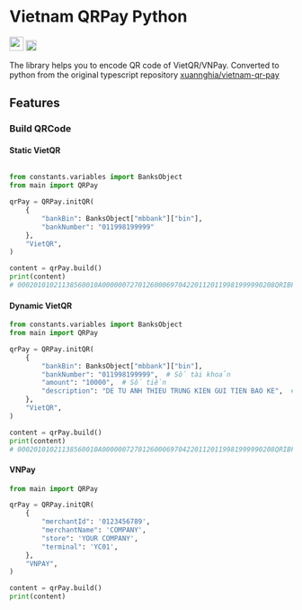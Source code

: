 # Vietnam QRPay Python

<img src="https://raw.githubusercontent.com/monodyle/vnqrpay/main/.github/vietqr.png" height="25" /> <img src="https://raw.githubusercontent.com/monodyle/vnqrpay/main/.github/vnpay.png" height="19" />

The library helps you to encode QR code of VietQR/VNPay. Converted to python from the original typescript repository [xuannghia/vietnam-qr-pay]

[xuannghia/vietnam-qr-pay]: https://github.com/xuannghia/vietnam-qr-pay/

## Features

### Build QRCode

#### Static VietQR

```python

from constants.variables import BanksObject
from main import QRPay

qrPay = QRPay.initQR(
    {
        "bankBin": BanksObject["mbbank"]["bin"],
        "bankNumber": "011998199999"
    },
    "VietQR",
)

content = qrPay.build()
print(content)
# 00020101021138560010A0000007270126000697042201120119981999990208QRIBFTTA53037045802VN630401C5
```

#### Dynamic VietQR

```python
from constants.variables import BanksObject
from main import QRPay

qrPay = QRPay.initQR(
    {
        "bankBin": BanksObject["mbbank"]["bin"],
        "bankNumber": "011998199999",  # Số tài khoản
        "amount": "10000",  # Số tiền
        "description": "DE TU ANH THIEU TRUNG KIEN GUI TIEN BAO KE",  # Nội dung chuyển tiền
    },
    "VietQR",
)

content = qrPay.build()
print(content)
# 00020101021138560010A0000007270126000697042201120119981999990208QRIBFTTA53037045405100005802VN62460842DE TU ANH THIEU TRUNG KIEN GUI TIEN BAO KE63043641

```

#### VNPay

```python
from main import QRPay

qrPay = QRPay.initQR(
    {
        "merchantId": '0123456789',
        "merchantName": 'COMPANY',
        "store": 'YOUR COMPANY',
        "terminal": 'YC01',
    },
    "VNPAY",
)

content = qrPay.build()
print(content)
```
